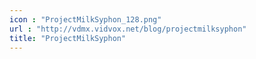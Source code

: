 ```yaml
---
icon : "ProjectMilkSyphon_128.png"
url : "http://vdmx.vidvox.net/blog/projectmilksyphon"
title: "ProjectMilkSyphon"
---
```

